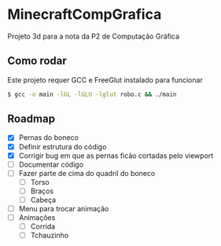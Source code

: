 # MinecraftCompGrafica

Projeto 3d para a nota da P2 de Computação Gráfica

## Como rodar

Este projeto requer GCC e FreeGlut instalado para funcionar

```bash
$ gcc -o main -lGL -lGLU -lglut robo.c && ./main
```

## Roadmap

- [x] Pernas do boneco
- [x] Definir estrutura do código
- [x] Corrigir bug em que as pernas ficão cortadas pelo viewport
- [ ] Documentar código
- [ ] Fazer parte de cima do quadril do boneco
  - [ ] Torso
  - [ ] Braços
  - [ ] Cabeça
- [ ] Menu para trocar animação
- [ ] Animações
  - [ ] Corrida
  - [ ] Tchauzinho
